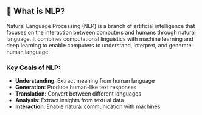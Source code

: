 ## 🤖 What is NLP?

Natural Language Processing (NLP) is a branch of artificial intelligence that focuses on the interaction between computers and humans through natural language. It combines computational linguistics with machine learning and deep learning to enable computers to understand, interpret, and generate human language.

### Key Goals of NLP:
- **Understanding**: Extract meaning from human language
- **Generation**: Produce human-like text responses
- **Translation**: Convert between different languages
- **Analysis**: Extract insights from textual data
- **Interaction**: Enable natural communication with machines
